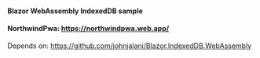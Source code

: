 #### Blazor WebAssembly IndexedDB sample
#### NorthwindPwa: https://northwindpwa.web.app/
Depends on: https://github.com/johnjalani/Blazor.IndexedDB.WebAssembly
